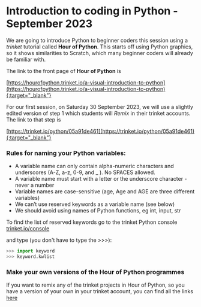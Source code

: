 # Introduction to coding in Python - September 2023

We are going to introduce Python to beginner coders this session using a *trinket* tutorial called **Hour of Python**. This starts off using Python graphics, so it shows similarities to Scratch, which many beginner coders will already be familiar with.

The link to the front page of **Hour of Python** is

[https://hourofpython.trinket.io/a-visual-introduction-to-python](https://hourofpython.trinket.io/a-visual-introduction-to-python){:target="_blank"}

For our first session, on Saturday 30 September 2023, we will use a slightly edited version of step 1 which students will *Remix* in their trinket accounts. The link to that step is

[https://trinket.io/python/05a91de461](https://trinket.io/python/05a91de461){:target="_blank"}

### Rules for naming your Python variables:
- A variable name can only contain alpha-numeric characters and underscores (A-Z, a-z, 0-9, and _ ). No SPACES allowed.
- A variable name must start with a letter or the underscore character - never a number
- Variable names are case-sensitive (age, Age and AGE are three different variables)
- We can’t use reserved keywords as a variable name (see below)
- We should avoid using names of Python functions, eg int, input, str

To find the list of reserved keywords go to the trinket Python console [trinket.io/console](https://trinket.io/console)

and type (you don't have to type the >>>):

```python
>>> import keyword
>>> keyword.kwlist
```

### Make your own versions of the Hour of Python programmes

If you want to remix any of the trinket projects in Hour of Python, so you have a version of your own in your trinket account, you can find all the links [here](./Hour_of_Python_links.md)
